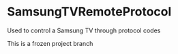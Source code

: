 # SamsungTVRemoteProtocol
Used to control a Samsung TV through protocol codes

This is a frozen project branch
